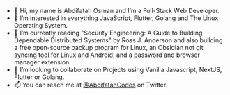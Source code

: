 - 👋 Hi, my name is Abdifatah Osman and I’m a Full-Stack Web Developer.
- 👀 I’m interested in everything JavaScript, Flutter, Golang and The Linux Operating System.
- 🌱 I’m currently reading "Security Engineering: A Guide to Building Dependable Distributed Systems" by Ross J. Anderson and also building a free open-source backup program for Linux, an Obsidian not git syncing tool for Linux and Android, and a password and browser manager extension.
- 💞️ I’m looking to collaborate on Projects using Vanilla Javascript, NextJS, Flutter or Golang.
- 📫 You can reach me at [@AbdifatahCodes](https://www.twitter.com/@AbdifatahCodes) on Twitter.

<!---
AbdifatahCodes/AbdifatahCodes is a ✨ special ✨ repository because its `README.md` (this file) appears on your GitHub profile.
You can click the Preview link to take a look at your changes.
--->
